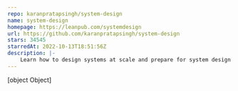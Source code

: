 ```yaml
---
repo: karanpratapsingh/system-design
name: system-design
homepage: https://leanpub.com/systemdesign
url: https://github.com/karanpratapsingh/system-design
stars: 34545
starredAt: 2022-10-13T18:51:56Z
description: |-
    Learn how to design systems at scale and prepare for system design interviews
---
```


[object Object]
